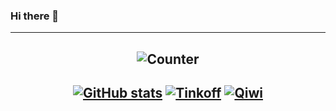 ### Hi there 👋

---
<div align="center">

![Counter](https://count.getloli.com/get/@f1xc0d3?theme=rule34)
---
[![GitHub stats](https://github-readme-stats.vercel.app/api?username=f1xc0d3&count_private=true&show_icons=true&theme=dracula&border_radius=30&hide_border=true&hide_title=true)](https://github.com/anuraghazra/github-readme-stats) 
[![Tinkoff](https://user-images.githubusercontent.com/81328388/231222824-4b59900f-bcc5-4cbc-8c31-cf9d19f3a81d.svg)](https://www.tinkoff.ru/rm/goncharov.oleg82/kDMuQ42443) [![Qiwi](https://user-images.githubusercontent.com/81328388/231224595-de625e36-24bb-402d-ad31-1441d7c539ea.svg)](qiwi.com/n/F1XC0D3)
---
